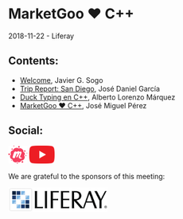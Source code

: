 # MarketGoo ❤️ C++
2018-11-22 - Liferay

## Contents:
- [Welcome](welcome.pdf), Javier G. Sogo
- [Trip Report: San Diego](sandiego.pdf), José Daniel García
- [Duck Typing en C++](https://newlawrence.github.io/Talks/181122_duck_typing/duck_typing.slides.html#/), Alberto Lorenzo Márquez
- [MarketGoo ❤️ C++](MarketGoo.Loves.Cpp.pdf), José Miguel Pérez

## Social:
[<img src="../assets/brand-logos/meetup.svg" alt="meetup" height="36"/>](https://www.meetup.com/es-ES/Madrid-C-Cpp/events/256340508/) [<img src="../assets/brand-logos/youtube.svg" alt="youtube" height="36"/>](https://youtu.be/OhqfsPgi4zY)

We are grateful to the sponsors of this meeting:  

<img src="../assets/sponsor-logos/liferay.png" alt="liferay" width="200"/>

